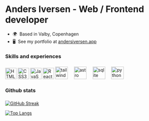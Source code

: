 Anders Iversen - Web / Frontend developer
===============================

* 🌍  Based in Valby, Copenhagen
* 🖥️  See my portfolio at [andersiversen.app](https://andersiversen.netlify.app/)

### Skills and experiences

###

<div align="left">

<img src="https://raw.githubusercontent.com/danielcranney/readme-generator/main/public/icons/skills/html5-colored.svg" width="36" height="36" alt="HTML5" />

<img src="https://raw.githubusercontent.com/danielcranney/readme-generator/main/public/icons/skills/css3-colored.svg" width="36" height="36" alt="CSS3" />

<img src="https://raw.githubusercontent.com/danielcranney/readme-generator/main/public/icons/skills/javascript-colored.svg" width="36" height="36" alt="JavaScript" />

<img src="https://raw.githubusercontent.com/danielcranney/readme-generator/main/public/icons/skills/react-colored.svg" width="36" height="36" alt="React" />


  <img src="https://cdn.simpleicons.org/tailwindcss/06B6D4" height="40" alt="tailwindcss logo"  />
  <img width="12" />
  <img src="https://cdn.simpleicons.org/astro/FF5D01" height="40" alt="astro logo"  />
  <img width="12" />
  <img src="https://cdn.simpleicons.org/sqlite/003B57" height="40" alt="sqlite logo"  />
  <img width="12" />
  <img src="https://cdn.simpleicons.org/python/3776AB" height="40" alt="python logo"  />
</div>

### Github stats

###

[![GitHub Streak](http://github-readme-streak-stats.herokuapp.com?user=ande397c&theme=dark&background=000000)](https://git.io/streak-stats)

[![Top Langs](https://github-readme-stats.vercel.app/api/top-langs/?username=ande397c&layout=compact&theme=vision-friendly-dark)](https://github.com/anuraghazra/github-readme-stats)

